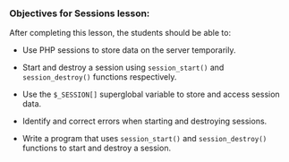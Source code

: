 ### Objectives for Sessions lesson:

After completing this lesson, the students should be able to:

 - Use PHP sessions to store data on the server temporarily.

 - Start and destroy a session using `session_start()` and `session_destroy()` functions respectively.

 - Use the `$_SESSION[]` superglobal variable to store and access session data.

 - Identify and correct errors when starting and destroying sessions.

 - Write a program that uses `session_start()` and `session_destroy()` functions to start and destroy a session. 
